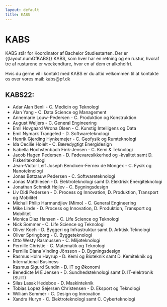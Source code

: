 ```yaml
---
layout: default
title: KABS
---
```


<h1>KABS</h1>

<p>KABS står for Koordinator af Bachelor Studiestarten. Der er {{layout.numOfKABS}} KABS, som hver har en retning og en rustur, hvoraf tre af rusturene er weekendture, hvor en af dem er alkoholfri. </p>
<p>Hvis du gerne vil i kontakt med KABS er du altid velkommen til at kontakte os over vores mail: kabs@pf.dk</p>

<h2>KABS22:</h2>

<ul>

<li>	Adar Alan Benli	-	C. Medicin og Teknologi	</li>
<li>	Alan Yang	-	C. Data Science og Management	</li>
<li>	Annemarie Louw-Pedersen	-	C. Produktion og Konstruktion	</li>
<li>	August Weijers	-	C. General Engineering	</li>
<li>	Emil Hovgaard Wrona Olsen	-	C. Kunstig Intelligens og Data	</li>
<li>	Emil Nymark Trangeled	-	D. Softwareteknologi	</li>
<li>	Henrik Gjerding Hynkemejer	-	C. Geofysik og Rumteknologi	</li>
<li>	Ida Cecilie Hoielt	-	C. Bæredygtigt Energidesign	</li>
<li>	Isabella Hochstenbach Fink-Jensen	-	C. Kemi & Teknologi	</li>
<li>	Jacob Hagen Pedersen	-	D. Fødevaresikkerhed og -kvalitet samt D. Fiskeriteknologi	</li>
<li>	Jean-Victor Leif Joseph Bendixen-Fernex de Mongex	-	C. Fysik og Nanoteknologi	</li>
<li>	Jonas Bøttzauw Pedersen	-	C. Softwareteknologi	</li>
<li>	Jonas Matthiesen	-	D. Elektroteknologi samt D. Elektrisk Energiteknologi	</li>
<li>	Jonathan Schmidt Højlev	-	C. Bygningsdesign	</li>
<li>	Liv Didi Pedersen	-	D. Process og Innovation, D. Produktion, Transport og Mobilitet	</li>
<li>	Michail Philip Harmandjiev (Mimo)	-	C. General Engineering	</li>
<li>	Mike Linde	-	D. Process og Innovation, D. Produktion, Transport og Mobilitet	</li>
<li>	Monica Diaz Hansen	-	C. Life Science og Teknologi	</li>
<li>	Nick Sommer	-	C. Life Science og Teknologi	</li>
<li>	Oliver Koch	-	D. Byggeri og Infrastruktur samt D. Arktisk Teknologi	</li>
<li>	Oliver Springborg	-	C. Byggeteknologi	</li>
<li>	Otto Westy Rasmussen	-	C. Miljøteknologi	</li>
<li>	Pernille Christie	-	C. Matematik og Teknologi	</li>
<li>	Pernille Diana Vinding Jönsson	-	D. Bygningsdesign	</li>
<li>	Rasmus Holm Høyrup	-	D. Kemi og Bioteknik samt D. Kemiteknik og International Business	</li>
<li>	Rasmus Sigurd Sundin	-	D. IT og Økonomi	</li>
<li>	Benedicte M E Jensen	-	D. Sundhedsteknologi samt D. IT-elektronik (SUIT)	</li>
<li>	Silas Lasak Hedeboe	-	D. Maskinteknik	</li>
<li>	Tobias Lopez Sejersen Christensen	-	D. Eksport og Teknologi	</li>
<li>	William Sommer	-	C. Design og Innovation	</li>
<li>	Xandra Huryn	-	C. Elektroteknologi samt C. Cyberteknologi	</li>


</ul>
